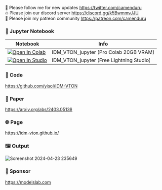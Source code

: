 🐣 Please follow me for new updates https://twitter.com/camenduru <br />
🔥 Please join our discord server https://discord.gg/k5BwmmvJJU <br />
🥳 Please join my patreon community https://patreon.com/camenduru <br />

### 🍊 Jupyter Notebook

| Notebook | Info
| --- | --- |
[![Open In Colab](https://colab.research.google.com/assets/colab-badge.svg)](https://colab.research.google.com/github/camenduru/IDM-VTON-jupyter/blob/main/IDM_VTON_jupyter.ipynb) | IDM_VTON_jupyter (Pro Colab 20GB VRAM)
<a target="_blank" href="https://lightning.ai/camenduru/studios/idm-vton-jupyter"> <img src="https://pl-bolts-doc-images.s3.us-east-2.amazonaws.com/app-2/studio-badge.svg" alt="Open In Studio"/></a> | IDM_VTON_jupyter (Free Lightning Studio)

### 🧬 Code
https://github.com/yisol/IDM-VTON

### 📄 Paper
https://arxiv.org/abs/2403.05139

### 🌐 Page
https://idm-vton.github.io/

### 🖼 Output
![Screenshot 2024-04-23 235649](https://github.com/camenduru/IDM-VTON-jupyter/assets/54370274/b82787c7-8801-4c22-abfc-298679dfba5c)

### 🏢 Sponsor
https://modelslab.com
